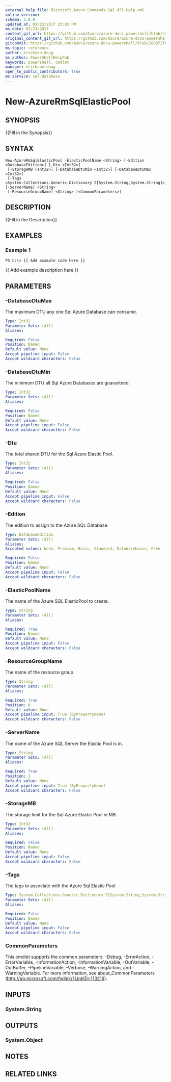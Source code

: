 ```yaml
---
external help file: Microsoft.Azure.Commands.Sql.dll-Help.xml
online version:
schema: 2.0.0
updated_at: 03/23/2017 23:03 PM
ms.date: 03/23/2017
content_git_url: https://github.com/Azure/azure-docs-powershell/blob/staging/azureps-cmdlets-docs/ResourceManager/AzureRM.Sql/v1.0.4.3/New-AzureRmSqlElasticPool.md
original_content_git_url: https://github.com/Azure/azure-docs-powershell/blob/staging/azureps-cmdlets-docs/ResourceManager/AzureRM.Sql/v1.0.4.3/New-AzureRmSqlElasticPool.md
gitcommit: https://github.com/Azure/azure-docs-powershell/blob/280872fa529e03be2466fa2252957a2060a9dfe4
ms.topic: reference
author: erickson-doug
ms.author: PowerShellHelpPub
keywords: powershell, cmdlet
manager: erickson-doug
open_to_public_contributors: true
ms.service: sql-database
---
```


# New-AzureRmSqlElasticPool

## SYNOPSIS
{{Fill in the Synopsis}}

## SYNTAX

```
New-AzureRmSqlElasticPool -ElasticPoolName <String> [-Edition <DatabaseEdition>] [-Dtu <Int32>]
 [-StorageMB <Int32>] [-DatabaseDtuMin <Int32>] [-DatabaseDtuMax <Int32>]
 [-Tags <System.Collections.Generic.Dictionary`2[System.String,System.String]>] [-ServerName] <String>
 [-ResourceGroupName] <String> [<CommonParameters>]
```

## DESCRIPTION
{{Fill in the Description}}

## EXAMPLES

### Example 1
```
PS C:\> {{ Add example code here }}
```

{{ Add example description here }}

## PARAMETERS

### -DatabaseDtuMax
The maximum DTU any one Sql Azure Database can consume.

```yaml
Type: Int32
Parameter Sets: (All)
Aliases: 

Required: False
Position: Named
Default value: None
Accept pipeline input: False
Accept wildcard characters: False
```

### -DatabaseDtuMin
The minimum DTU all Sql Azure Databases are guaranteed.

```yaml
Type: Int32
Parameter Sets: (All)
Aliases: 

Required: False
Position: Named
Default value: None
Accept pipeline input: False
Accept wildcard characters: False
```

### -Dtu
The total shared DTU for the Sql Azure Elastic Pool.

```yaml
Type: Int32
Parameter Sets: (All)
Aliases: 

Required: False
Position: Named
Default value: None
Accept pipeline input: False
Accept wildcard characters: False
```

### -Edition
The edition to assign to the Azure SQL Database.

```yaml
Type: DatabaseEdition
Parameter Sets: (All)
Aliases: 
Accepted values: None, Premium, Basic, Standard, DataWarehouse, Free

Required: False
Position: Named
Default value: None
Accept pipeline input: False
Accept wildcard characters: False
```

### -ElasticPoolName
The name of the Azure SQL ElasticPool to create.

```yaml
Type: String
Parameter Sets: (All)
Aliases: 

Required: True
Position: Named
Default value: None
Accept pipeline input: False
Accept wildcard characters: False
```

### -ResourceGroupName
The name of the resource group

```yaml
Type: String
Parameter Sets: (All)
Aliases: 

Required: True
Position: 0
Default value: None
Accept pipeline input: True (ByPropertyName)
Accept wildcard characters: False
```

### -ServerName
The name of the Azure SQL Server the Elastic Pool is in.

```yaml
Type: String
Parameter Sets: (All)
Aliases: 

Required: True
Position: 1
Default value: None
Accept pipeline input: True (ByPropertyName)
Accept wildcard characters: False
```

### -StorageMB
The storage limit for the Sql Azure Elastic Pool in MB.

```yaml
Type: Int32
Parameter Sets: (All)
Aliases: 

Required: False
Position: Named
Default value: None
Accept pipeline input: False
Accept wildcard characters: False
```

### -Tags
The tags to associate with the Azure Sql Elastic Pool

```yaml
Type: System.Collections.Generic.Dictionary`2[System.String,System.String]
Parameter Sets: (All)
Aliases: 

Required: False
Position: Named
Default value: None
Accept pipeline input: False
Accept wildcard characters: False
```

### CommonParameters
This cmdlet supports the common parameters: -Debug, -ErrorAction, -ErrorVariable, -InformationAction, -InformationVariable, -OutVariable, -OutBuffer, -PipelineVariable, -Verbose, -WarningAction, and -WarningVariable. For more information, see about_CommonParameters (http://go.microsoft.com/fwlink/?LinkID=113216).

## INPUTS

### System.String

## OUTPUTS

### System.Object

## NOTES

## RELATED LINKS

